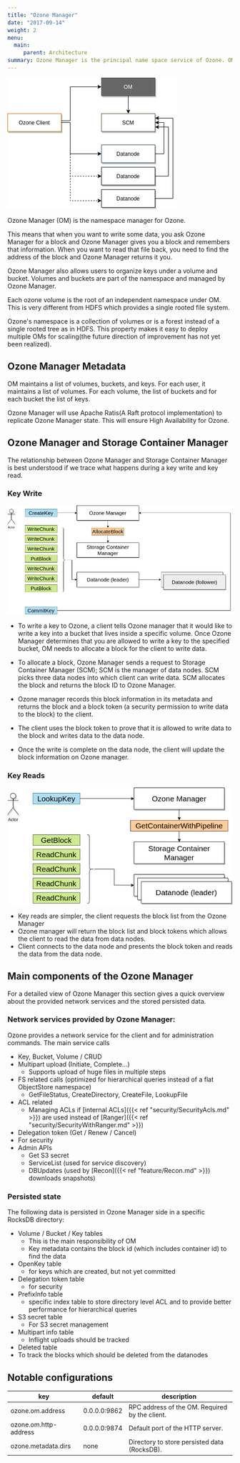 ```yaml
---
title: "Ozone Manager"
date: "2017-09-14"
weight: 2
menu: 
  main:
     parent: Architecture
summary: Ozone Manager is the principal name space service of Ozone. OM manages the life cycle of volumes, buckets and Keys.
---
```

<!---
  Licensed to the Apache Software Foundation (ASF) under one or more
  contributor license agreements.  See the NOTICE file distributed with
  this work for additional information regarding copyright ownership.
  The ASF licenses this file to You under the Apache License, Version 2.0
  (the "License"); you may not use this file except in compliance with
  the License.  You may obtain a copy of the License at

      http://www.apache.org/licenses/LICENSE-2.0

  Unless required by applicable law or agreed to in writing, software
  distributed under the License is distributed on an "AS IS" BASIS,
  WITHOUT WARRANTIES OR CONDITIONS OF ANY KIND, either express or implied.
  See the License for the specific language governing permissions and
  limitations under the License.
-->

![Ozone Manager](OzoneManager.png)

Ozone Manager (OM) is the namespace manager for Ozone.

This means that when you want to write some data, you ask Ozone
Manager for a block and Ozone Manager gives you a block and remembers that
information. When you want to read that file back, you need to find the
address of the block and Ozone Manager returns it you.

Ozone Manager also allows users to organize keys under a volume and bucket.
Volumes and buckets are part of the namespace and managed by Ozone Manager.

Each ozone volume is the root of an independent namespace under OM.
This is very different from HDFS which provides a single rooted file system.

Ozone's namespace is a collection of volumes or is a forest instead of a
single rooted tree as in HDFS. This property makes it easy to deploy multiple
OMs for scaling(the future direction of improvement has not yet been realized).

## Ozone Manager Metadata

OM maintains a list of volumes, buckets, and keys.
For each user, it maintains a list of volumes.
For each volume, the list of buckets and for each bucket the list of keys.

Ozone Manager will use Apache Ratis(A Raft protocol implementation) to
replicate Ozone Manager state. This will ensure High Availability for Ozone.


## Ozone Manager and Storage Container Manager

The relationship between Ozone Manager and Storage Container Manager is best
understood if we trace what happens during a key write and key read.

### Key Write

![Write Path](OzoneManager-WritePath.png)

* To write a key to Ozone, a client tells Ozone manager that it would like to
write a key into a bucket that lives inside a specific volume. Once Ozone
Manager determines that you are allowed to write a key to the specified bucket,
OM needs to allocate a block for the client to write data.

* To allocate a block, Ozone Manager sends a request to Storage Container
Manager (SCM); SCM is the manager of data nodes. SCM picks three data nodes
into which client can write data. SCM allocates the block and returns the
block ID to Ozone Manager.

* Ozone manager records this block information in its metadata and returns the
block and a block token (a security permission to write data to the block)
to the client.

* The client uses the block token to prove that it is allowed to write data to
the block and writes data to the data node.

* Once the write is complete on the data node, the client will update the block
information on Ozone manager.

### Key Reads

![Read Path](OzoneManager-ReadPath.png)

* Key reads are simpler, the client requests the block list from the Ozone
Manager
* Ozone manager will return the block list and block tokens which
allows the client to read the data from data nodes.
* Client connects to the data  node and presents the block token and reads
the data from the data node.

## Main components of the Ozone Manager

For a detailed view of Ozone Manager this section gives a quick overview about the provided network services and the stored persisted data.

### Network services provided by Ozone Manager:

Ozone provides a network service for the client and for administration commands. The main service calls

 * Key, Bucket, Volume / CRUD
 * Multipart upload (Initiate, Complete…)
   * Supports upload of huge files in multiple steps
 * FS related calls (optimized for hierarchical queries instead of a flat ObjectStore namespace)
   * GetFileStatus, CreateDirectory, CreateFile, LookupFile
 * ACL related
   * Managing ACLs if [internal ACLs]({{< ref "security/SecurityAcls.md" >}}) are used instead of [Ranger]({{< ref "security/SecurityWithRanger.md" >}}) 
 * Delegation token (Get / Renew / Cancel)
  * For security
 * Admin APIs
   * Get S3 secret 
   * ServiceList (used for service discovery)
   * DBUpdates (used by [Recon]({{< ref "feature/Recon.md" >}}) downloads snapshots)

### Persisted state

The following data is persisted in Ozone Manager side in a specific RocksDB directory:
 
 * Volume / Bucket / Key tables
   * This is the main responsibility of OM
   * Key metadata contains the block id (which includes container id) to find the data
 * OpenKey table
   * for keys which are created, but not yet committed
 * Delegation token table
   * for security
 * PrefixInfo table
   * specific index table to store directory level ACL and to provide better performance for hierarchical queries
 * S3 secret table
   * For S3 secret management
 * Multipart info table
   * Inflight uploads should be tracked
 * Deleted table
  * To track the blocks which should be deleted from the datanodes

## Notable configurations

key | default | description
----|---------|------------
ozone.om.address | 0.0.0.0:9862 | RPC address of the OM. Required by the client.
ozone.om.http-address | 0.0.0.0:9874 | Default port of the HTTP server.
ozone.metadata.dirs | none | Directory to store persisted data (RocksDB).
